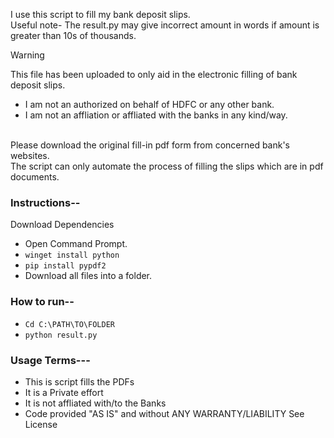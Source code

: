 I use this script to fill my bank deposit slips.
<br>Useful note- The result.py may give incorrect amount in words if amount is greater than 10s of thousands.

>[!WARNING]
>This file has been uploaded to only aid in the electronic filling of bank deposit slips.
>- I am not an authorized on behalf of HDFC or any other bank.</b>
>- I am not an affliation or affliated with the banks in any kind/way.
>  
><br>Please download the original fill-in pdf form from concerned bank's websites.
><br> The script can only automate the process of filling the slips which are in pdf documents.


### Instructions--
Download Dependencies

- Open Command Prompt.
- ```winget install python```
- ```pip install pypdf2```
- Download all files into a folder.

### How to run--
- ```Cd C:\PATH\TO\FOLDER```
- ```python result.py```




### Usage Terms---
- This is script fills the PDFs
- It is a Private effort
- It is not affliated with/to the Banks
- Code provided "AS IS" and without ANY WARRANTY/LIABILITY See License
